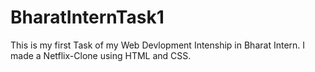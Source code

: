 # BharatInternTask1
This is my first Task of my Web Devlopment Intenship in Bharat Intern.
I made a Netflix-Clone using HTML and CSS.
